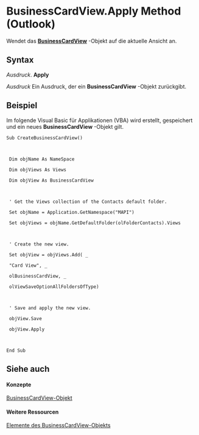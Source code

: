 
# BusinessCardView.Apply Method (Outlook)

Wendet das  **[BusinessCardView](83706cf8-080c-fbf0-9381-5801a2dd4dfd.md)** -Objekt auf die aktuelle Ansicht an.


## Syntax

 _Ausdruck_. **Apply**

 _Ausdruck_ Ein Ausdruck, der ein **BusinessCardView** -Objekt zurückgibt.


## Beispiel

Im folgende Visual Basic für Applikationen (VBA) wird erstellt, gespeichert und ein neues  **BusinessCardView** -Objekt gilt.


```
Sub CreateBusinessCardView() 
 
 
 
 Dim objName As NameSpace 
 
 Dim objViews As Views 
 
 Dim objView As BusinessCardView 
 
 
 
 ' Get the Views collection of the Contacts default folder. 
 
 Set objName = Application.GetNamespace("MAPI") 
 
 Set objViews = objName.GetDefaultFolder(olFolderContacts).Views 
 
 
 
 ' Create the new view. 
 
 Set objView = objViews.Add( _ 
 
 "Card View", _ 
 
 olBusinessCardView, _ 
 
 olViewSaveOptionAllFoldersOfType) 
 
 
 
 ' Save and apply the new view. 
 
 objView.Save 
 
 objView.Apply 
 
 
 
End Sub
```


## Siehe auch


#### Konzepte


[BusinessCardView-Objekt](83706cf8-080c-fbf0-9381-5801a2dd4dfd.md)
#### Weitere Ressourcen


[Elemente des BusinessCardView-Objekts](http://msdn.microsoft.com/library/7ae88b49-5a9f-1a7b-79c2-3320bb0b50ae%28Office.15%29.aspx)